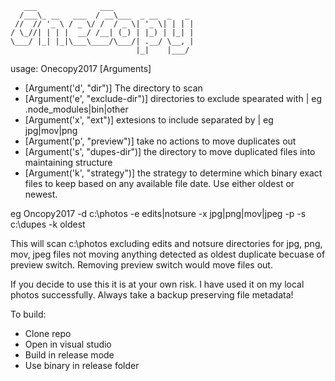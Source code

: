 ```
   ___              ___                  
  /___\_ __   ___  / __\___  _ __  _   _ 
 //  // '_ \ / _ \/ /  / _ \| '_ \| | | |
/ \_//| | | |  __/ /__| (_) | |_) | |_| |
\___/ |_| |_|\___\____/\___/| .__/ \__, |
                            |_|    |___/ 
```
usage:
Onecopy2017 [Arguments]

 - [Argument('d', "dir")] The directory to scan
 - [Argument('e', "exclude-dir")]  directories to exclude spearated with |  eg  .node_modules|bin|other
 - [Argument('x', "ext")] extesions to include separated by |  eg jpg|mov|png
 - [Argument('p', "preview")] take no actions to move duplicates out
 - [Argument('s', "dupes-dir")]  the directory to move duplicated files into maintaining structure
 - [Argument('k', "strategy")] the strategy to determine which binary exact files to keep based on any available file date. Use either oldest or newest.

eg Oncopy2017 -d c:\photos -e edits|notsure -x jpg|png|mov|jpeg -p -s c:\dupes -k oldest

This will scan c:\photos excluding edits and notsure directories for jpg, png, mov, jpeg files not moving anything detected as oldest duplicate becuase of preview switch. Removing preview switch would move files out.

If you decide to use this it is at your own risk. I have used it on my local photos successfully. Always take a backup preserving file metadata!

To build:
 - Clone repo
 - Open in visual studio
 - Build in release mode
 - Use binary in release folder
